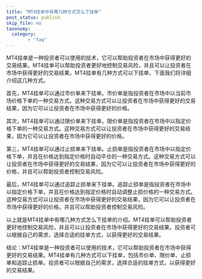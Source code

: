 ```yaml
---
title: "MT4挂单中有哪几种方式怎么下挂单"
post_status: publish
skip_file: no
taxonomy:
  category:
        - "faq"
---
```


MT4挂单是一种投资者可以使用的技术，它可以帮助投资者在市场中获得更好的交易结果。MT4挂单可以帮助投资者更好地控制交易风险，并且可以让投资者在市场中获得更好的交易结果。MT4挂单有几种方式可以下挂单，下面我们将详细介绍这几种方式。

首先，MT4挂单可以通过市价单来下挂单。市价单是指投资者在市场中以当前市场价格下单的一种交易方式。这种交易方式可以让投资者在市场中获得更好的交易结果，因为它可以让投资者在市场中获得更好的价格。

其次，MT4挂单可以通过限价单来下挂单。限价单是指投资者在市场中以指定价格下单的一种交易方式。这种交易方式可以让投资者在市场中获得更好的交易结果，因为它可以让投资者在市场中获得更好的价格。

第三，MT4挂单可以通过止损单来下挂单。止损单是指投资者在市场中以指定价格下单，并且在价格达到指定价格时自动平仓的一种交易方式。这种交易方式可以让投资者在市场中获得更好的交易结果，因为它可以让投资者在市场中获得更好的价格，并且可以帮助投资者控制交易风险。

最后，MT4挂单可以通过追踪止损单来下挂单。追踪止损单是指投资者在市场中以指定价格下单，并且在价格达到指定价格时自动调整止损价格的一种交易方式。这种交易方式可以让投资者在市场中获得更好的交易结果，因为它可以让投资者在市场中获得更好的价格，并且可以帮助投资者控制交易风险。

以上就是MT4挂单中有哪几种方式怎么下挂单的介绍。MT4挂单可以帮助投资者更好地控制交易风险，并且可以让投资者在市场中获得更好的交易结果。投资者可以根据自己的需求，选择合适的挂单方式，以获得更好的交易结果。

结论：MT4挂单是一种投资者可以使用的技术，它可以帮助投资者在市场中获得更好的交易结果。MT4挂单有几种方式可以下挂单，包括市价单、限价单、止损单和追踪止损单。投资者可以根据自己的需求，选择合适的挂单方式，以获得更好的交易结果。
